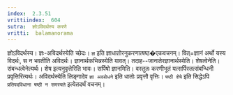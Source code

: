 ```yaml
---
index:  2.3.51
vrittiindex:  604
sutra:  ज्ञोऽविदर्थस्य करणे
vritti:  balamanorama 
---
```


ज्ञोऽविदर्थस्य। ज्ञः-अविदर्थस्येति च्छेदः। `ज्ञ` इति ज्ञाधातोरनुकरणात्षष्ठ�एकवचनम्। वित्=ज्ञानं अर्थो यस्य विदर्थः, स न भवतीति अविदर्थः। ज्ञानार्थकभिन्नस्येति यावत्। तदाह--जानातेरज्ञानार्थस्येति। शेषत्वेनेति। संबन्धत्वेनेत्यर्थः। शेष इत्यनुवृत्तेरिति भावः। सर्पिषो ज्ञानमिति। वस्तुतः करणीभूतं यत्सर्पिस्तत्संबन्धिनी प्रवृत्तिरित्यर्थः। अविदर्थस्येति लिङ्गादेव `ज्ञा अवबोधने` इति धातोः प्रवृत्तौ वृत्तिः। `षष्ठी शेषे` इति सिद्धेऽपि `प्रतिपदविधाना षष्ठी न समस्यते` इत्येतदर्थं वचनम्। 

